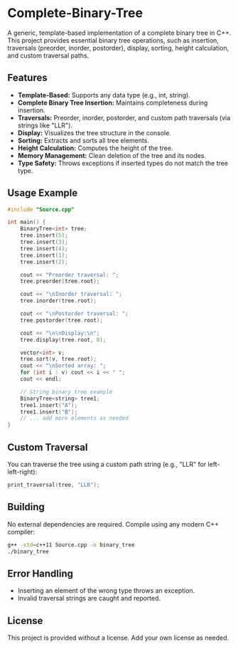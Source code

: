 # Complete-Binary-Tree

A generic, template-based implementation of a complete binary tree in C++. This project provides essential binary tree operations, such as insertion, traversals (preorder, inorder, postorder), display, sorting, height calculation, and custom traversal paths.

## Features

- **Template-Based:** Supports any data type (e.g., int, string).
- **Complete Binary Tree Insertion:** Maintains completeness during insertion.
- **Traversals:** Preorder, inorder, postorder, and custom path traversals (via strings like "LLR").
- **Display:** Visualizes the tree structure in the console.
- **Sorting:** Extracts and sorts all tree elements.
- **Height Calculation:** Computes the height of the tree.
- **Memory Management:** Clean deletion of the tree and its nodes.
- **Type Safety:** Throws exceptions if inserted types do not match the tree type.

## Usage Example

```cpp
#include "Source.cpp"

int main() {
    BinaryTree<int> tree;
    tree.insert(5);
    tree.insert(3);
    tree.insert(4);
    tree.insert(1);
    tree.insert(2);

    cout << "Preorder traversal: ";
    tree.preorder(tree.root);

    cout << "\nInorder traversal: ";
    tree.inorder(tree.root);

    cout << "\nPostorder traversal: ";
    tree.postorder(tree.root);

    cout << "\n\nDisplay:\n";
    tree.display(tree.root, 0);

    vector<int> v;
    tree.sort(v, tree.root);
    cout << "\nSorted array: ";
    for (int i : v) cout << i << " ";
    cout << endl;

    // String binary tree example
    BinaryTree<string> tree1;
    tree1.insert("A");
    tree1.insert("B");
    // ... add more elements as needed
}
```

## Custom Traversal

You can traverse the tree using a custom path string (e.g., "LLR" for left-left-right):

```cpp
print_traversal(tree, "LLR");
```

## Building

No external dependencies are required. Compile using any modern C++ compiler:

```sh
g++ -std=c++11 Source.cpp -o binary_tree
./binary_tree
```

## Error Handling

- Inserting an element of the wrong type throws an exception.
- Invalid traversal strings are caught and reported.

## License

This project is provided without a license. Add your own license as needed.
